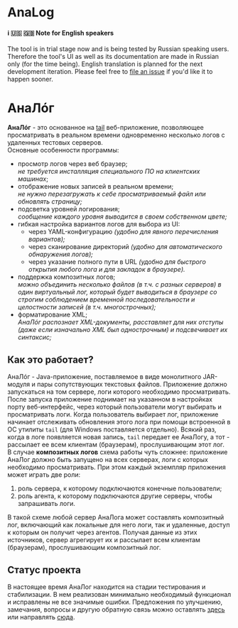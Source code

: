 # AnaLog
#### :information_source: :us: :gb: Note for English speakers
The tool is in trial stage now and is being tested by Russian speaking users. Therefore the tool's UI as well as its documentation are made in Russian only (for the time being). English translation is planned for the next development iteration. Please feel free to [file an issue](https://github.com/Toparvion/analog/issues/new) if you'd like it to happen sooner.

# АнаЛ&oacute;г
**АнаЛ&oacute;г** - это основанное на [tail](https://ru.wikipedia.org/wiki/Tail) веб-приложение, позволяющее просматривать в реальном времени одновременно несколько логов с удаленных тестовых серверов.  
Основные особенности программы:
* просмотр логов через веб браузер;  
_не требуется инсталляция специального ПО на клиентских машинах_;
* отображение новых записей в реальном времени;  
_не нужно перезагружать к себе просматриваемый файл или обновлять страницу;_
* подсветка уровней логирования;  
_сообщение каждого уровня выводится в своем собственном цвете;_
* гибкая настройка вариантов логов для выбора из UI:
  * через YAML-конфигурацию _(удобно для явного перечисления вариантов);_
  * через сканирование директорий _(удобно для автоматического обнаружения логов);_
  * через указание полного пути в URL _(удобно для быстрого открытия любого лога и для закладок в браузере)._
* поддержка композитных логов;  
_можно объединить несколько файлов (в т.ч. с разных серверов) в один виртуальный лог, который будет выводиться в браузере со строгим соблюдением временной последовательности и целостности записей (в т.ч. многострочных);_
* форматирование XML;  
_АнаЛ&oacute;г распознает XML-документы, расставляет для них отступы (даже если изначально XML был однострочным) и подсвечивает их синтаксис;_

## Как это работает?
АнаЛ&oacute;г - Java-приложение, поставляемое в виде монолитного JAR-модуля и пары сопутствующих текстовых файлов. Приложение должно запускаться на том сервере, логи которого необходимо просматривать. После запуска приложение поднимает на указанном в настройках порту веб-интерфейс, через который пользователи могут выбирать и просматривать логи. Когда пользователь выбирает лог, приложение начинает отслеживать обновления этого лога при помощи встроенной в ОС утилиты `tail` (для Windows поставляется отдельно). Всякий раз, когда в логе появляется новая запись, `tail` передает ее АнаЛогу, а тот - рассылает ее всем клиентам (браузерам), прослушивающим этот лог.  
В случае **композитных логов** схема работы чуть сложнее: приложение АнаЛог должно быть запущено на всех серверах, логи с которых необходимо просматривать. При этом каждый экземпляр приложения может играть две роли:
1. роль сервера, к которому подключаются конечные пользователи;
2. роль агента, к которому подключаются другие серверы, чтобы запрашивать логи.

В такой схеме любой сервер АнаЛога может составлять композитный лог, включающий как локальные для него логи, так и удаленные, доступ к которым он получит через агентов. Получая данные из этих источников, сервер агрегирует их и рассылает всем клиентам (браузерам), прослушивающим композитный лог.

## Статус проекта
В настоящее время АнаЛог находится на стадии тестирования и стабилизации. В нем реализован минимально необходимый функционал и исправлены не все значимые ошибки. Предложения по улучшению, замечания, вопросы и другую обратную связь можно оставлять [здесь](https://github.com/Toparvion/analog/issues/new) или направлять [сюда](mailto:toparvion@gmx.com).
